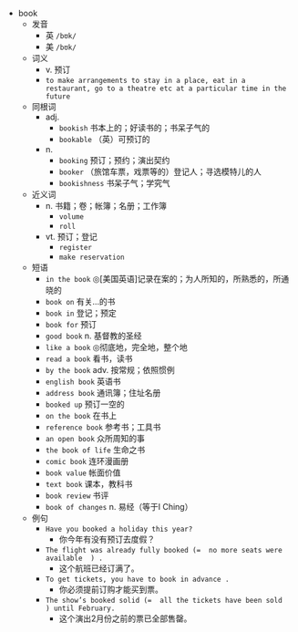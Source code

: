 - book
  - 发音
    - 英 `/bʊk/`
    - 美 `/bʊk/`
  - 词义
    - v. 预订
    - `to make arrangements to stay in a place, eat in a restaurant, go to a theatre etc at a particular time in the future`
  - 同根词
    - adj.
      - `bookish` 书本上的；好读书的；书呆子气的
      - `bookable` （英）可预订的
    - n.
      - `booking` 预订；预约；演出契约
      - `booker` （旅馆车票，戏票等的）登记人；寻选模特儿的人
      - `bookishness` 书呆子气；学究气
  - 近义词
    - n. 书籍；卷；帐簿；名册；工作簿
      - `volume`
      - `roll`
    - vt. 预订；登记
      - `register`
      - `make reservation`
  - 短语
    - `in the book` ◎[美国英语]记录在案的；为人所知的，所熟悉的，所通晓的 
    - `book on` 有关…的书 
    - `book in` 登记；预定 
    - `book for` 预订 
    - `good book` n. 基督教的圣经 
    - `like a book` ◎彻底地，完全地，整个地 
    - `read a book` 看书，读书 
    - `by the book` adv. 按常规；依照惯例 
    - `english book` 英语书 
    - `address book` 通讯簿；住址名册 
    - `booked up` 预订一空的 
    - `on the book` 在书上 
    - `reference book` 参考书；工具书 
    - `an open book` 众所周知的事 
    - `the book of life` 生命之书 
    - `comic book` 连环漫画册 
    - `book value` 帐面价值 
    - `text book` 课本，教科书 
    - `book review` 书评 
    - `book of changes` n. 易经（等于I Ching） 
  - 例句
    - `Have you booked a holiday this year?`
      - 你今年有没有预订去度假？
    - `The flight was already fully booked (=  no more seats were available  ) .`
      - 这个航班已经订满了。
    - `To get tickets, you have to book in advance .`
      - 你必须提前订购才能买到票。
    - `The show’s booked solid (=  all the tickets have been sold  ) until February.`
      - 这个演出2月份之前的票已全部售罄。

